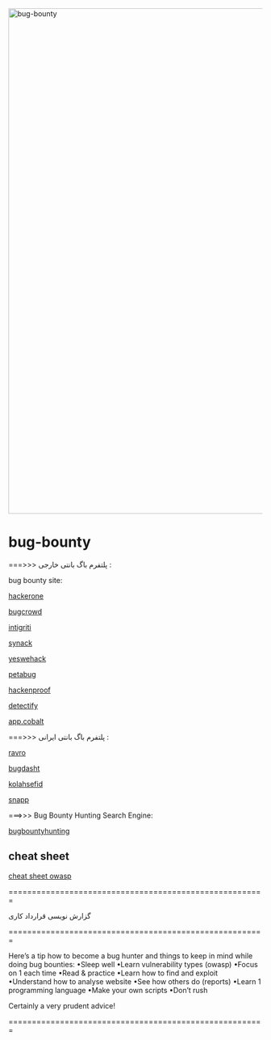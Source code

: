 <img align="center" alt="bug-bounty" width = "1000"  src="https://www.pushwoosh.com/wp-content/uploads/2016/05/bigbounty_gif_blog@2x.gif" >





# bug-bounty
===>>> پلتفرم باگ بانتی خارجی :

bug bounty site:

[ hackerone ](hackerone.com)

[ bugcrowd ](bugcrowd.com)

[ intigriti ](intigriti.com)

[ synack ](synack.com)

[ yeswehack ](yeswehack.com)

[ petabug ](petabug.com)

[ hackenproof ](hackenproof.com)

[ detectify ](detectify.com)

[ app.cobalt ](app.cobalt.io)

===>>> پلتفرم باگ بانتی ایرانی :

[ ravro ](ravro.ir)

[ bugdasht ](bugdasht.ir)

[ kolahsefid ](kolahsefid.com)

[ snapp ](snapp.ir/bugbounty/)





===>>> Bug Bounty Hunting Search Engine:

[ bugbountyhunting ](https://www.bugbountyhunting.com/)

## cheat sheet

[ cheat sheet owasp ](https://cheatsheetseries.owasp.org/cheatsheets/Vulnerability_Disclosure_Cheat_Sheet.html#bug-bounty-programs)

=======================================================

گزارش نویسی
قرارداد کاری

=======================================================

Here’s a tip how to become a bug hunter and things to keep in mind while doing bug bounties:
•Sleep well
•Learn vulnerability types (owasp)
•Focus on 1 each time
•Read & practice
•Learn how to find and exploit
•Understand how to analyse website
•See how others do (reports)
•Learn 1 programming language
•Make your own scripts
•Don’t rush

Certainly a very prudent advice!

=======================================================
